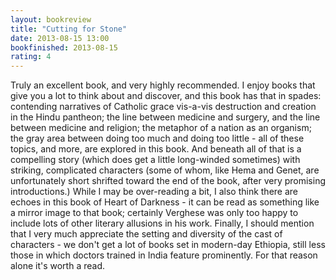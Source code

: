 ```yaml
---
layout: bookreview
title: "Cutting for Stone"
date: 2013-08-15 13:00
bookfinished: 2013-08-15
rating: 4
---
```


Truly an excellent book, and very highly recommended.  I enjoy books that give you a lot to think about and discover, and this book has that in spades: contending narratives of Catholic grace vis-a-vis destruction and creation in the Hindu pantheon; the line between medicine and surgery, and the line between medicine and religion; the metaphor of a nation as an organism; the gray area between doing too much and doing too little - all of these topics, and more, are explored in this book.  And beneath all of that is a compelling story (which does get a little long-winded sometimes) with striking, complicated characters (some of whom, like Hema and Genet, are unfortunately short shrifted toward the end of the book, after very promising introductions.)  While I may be over-reading a bit, I also think there are echoes in this book of Heart of Darkness - it can be read as something like a mirror image to that book; certainly Verghese was only too happy to include lots of other literary allusions in his work.  Finally, I should mention that I very much appreciate the setting and diversity of the cast of characters - we don't get a lot of books set in modern-day Ethiopia, still less those in which doctors trained in India feature prominently.  For that reason alone it's worth a read.
